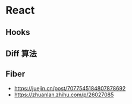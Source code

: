 # React

## Hooks

## Diff 算法


## Fiber

- https://juejin.cn/post/7077545184807878692
- https://zhuanlan.zhihu.com/p/26027085
